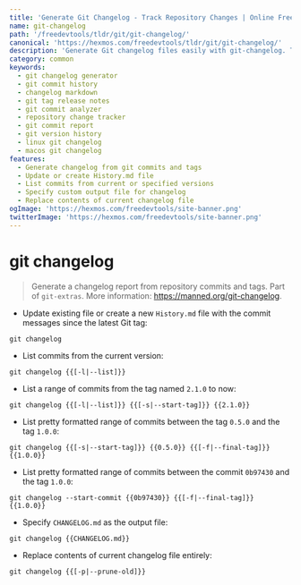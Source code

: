 ```yaml
---
title: 'Generate Git Changelog - Track Repository Changes | Online Free DevTools by Hexmos'
name: git-changelog
path: '/freedevtools/tldr/git/git-changelog/'
canonical: 'https://hexmos.com/freedevtools/tldr/git/git-changelog/'
description: 'Generate Git changelog files easily with git-changelog. Track repository commits and tags for release notes creation. Free online tool, no registration required.'
category: common
keywords:
  - git changelog generator
  - git commit history
  - changelog markdown
  - git tag release notes
  - git commit analyzer
  - repository change tracker
  - git commit report
  - git version history
  - linux git changelog
  - macos git changelog
features:
  - Generate changelog from git commits and tags
  - Update or create History.md file
  - List commits from current or specified versions
  - Specify custom output file for changelog
  - Replace contents of current changelog file
ogImage: 'https://hexmos.com/freedevtools/site-banner.png'
twitterImage: 'https://hexmos.com/freedevtools/site-banner.png'
---
```


# git changelog

> Generate a changelog report from repository commits and tags.
> Part of `git-extras`.
> More information: <https://manned.org/git-changelog>.

- Update existing file or create a new `History.md` file with the commit messages since the latest Git tag:

`git changelog`

- List commits from the current version:

`git changelog {{[-l|--list]}}`

- List a range of commits from the tag named `2.1.0` to now:

`git changelog {{[-l|--list]}} {{[-s|--start-tag]}} {{2.1.0}}`

- List pretty formatted range of commits between the tag `0.5.0` and the tag `1.0.0`:

`git changelog {{[-s|--start-tag]}} {{0.5.0}} {{[-f|--final-tag]}} {{1.0.0}}`

- List pretty formatted range of commits between the commit `0b97430` and the tag `1.0.0`:

`git changelog --start-commit {{0b97430}} {{[-f|--final-tag]}} {{1.0.0}}`

- Specify `CHANGELOG.md` as the output file:

`git changelog {{CHANGELOG.md}}`

- Replace contents of current changelog file entirely:

`git changelog {{[-p|--prune-old]}}`
